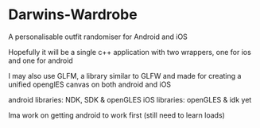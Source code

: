 # Darwins-Wardrobe
A personalisable outfit randomiser for Android and iOS

Hopefully it will be a single c++ application with two wrappers, one for ios and one for android

I may also use GLFM, a library similar to GLFW and made for creating a unified openglES canvas on both android and iOS

android libraries:  NDK, SDK & openGLES
iOS libraries:      openGLES & idk yet

Ima work on getting android to work first (still need to learn loads)
